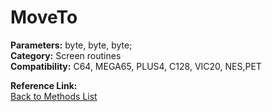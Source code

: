 # MoveTo

**Parameters:** byte, byte, byte;  
**Category:** Screen routines  
**Compatibility:** C64, MEGA65, PLUS4, C128, VIC20, NES,PET  

**Reference Link:**  
[Back to Methods List](../../SUMMARY.md)
